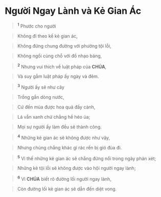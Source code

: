 # Người Ngay Lành và Kẻ Gian Ác

> <sup><b>1</b></sup> Phước cho người
>


> Không đi theo kế kẻ gian ác,
>


> Không đứng chung đường với phường tội lỗi,
>


> Không ngồi cùng chỗ với đồ nhạo báng,
>


> <sup><b>2</b></sup> Nhưng vui thích về luật pháp của **CHÚA**,
>


> Và suy gẫm luật pháp ấy ngày và đêm.
>


> <sup><b>3</b></sup> Người ấy sẽ như cây
>


> Trồng gần dòng nước,
>


> Cứ đến mùa được hoa quả đầy cành,
>


> Lá vẫn xanh chứ chẳng hề héo úa;
>


> Mọi sự người ấy làm đều sẽ thành công.
>


> <sup><b>4</b></sup> Những kẻ gian ác sẽ không được như vậy,
>


> Nhưng chúng chẳng khác gì rác rến bị gió đùa đi.
>


> <sup><b>5</b></sup> Vì thế những kẻ gian ác sẽ chẳng đứng nổi trong ngày phán xét;
>


> Những kẻ tội lỗi sẽ không được vào hội người ngay lành;
>


> <sup><b>6</b></sup> Vì **CHÚA** biết rõ đường lối người ngay lành,
>


> Còn đường lối kẻ gian ác sẽ dẫn đến diệt vong.
>